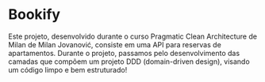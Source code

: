 # Bookify
Este projeto, desenvolvido durante o curso Pragmatic Clean Architecture de Milan de Milan Jovanović, consiste em uma API para reservas de apartamentos. Durante o projeto, passamos pelo desenvolvimento das camadas que compõem um projeto DDD (domain-driven design), visando um código limpo e bem estruturado!
